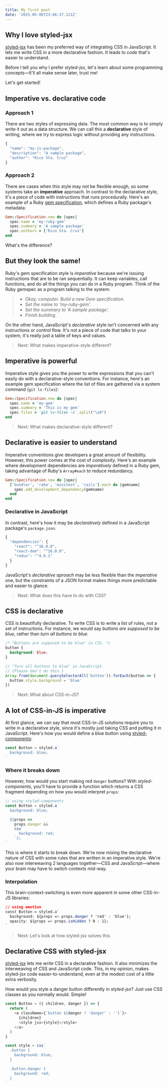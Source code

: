 ```yaml
---
title: My first post
date: '2015-05-06T23:46:37.121Z'
---
```


## Why I love styled-jsx

<!-- {.-large} -->

[styled-jsx] has been my preferred way of integrating CSS in JavaScript. It lets me write CSS in a more declarative fashion. It leads to code that's easier to understand.

Before I tell you why I prefer _styled-jsx_, let's learn about some programming concepts&mdash;It'll all make sense later, trust me!

<next-block>Let's get started!</next-block>

## Imperative vs. declarative code

### Approach 1

There are two styles of expressing data. The most common way is to simply write it out as a data structure. We can call this a **declarative** style of writing, where we try to express logic without providing any instructions.

```js
{
  "name": "my-js-package",
  "description": "A sample package",
  "author": "Rico Sta. Cruz"
}
```

### Approach 2

There are cases when this style may not be flexible enough, so some systems take an **imperative** approach. In contrast to the declarative style, it's a piece of code with instructions that runs procedurally. Here's an example of a Ruby [gem specification](https://guides.rubygems.org/specification-reference/), which defines a Ruby package's metadata:

```rb
Gem::Specification.new do |spec|
  spec.name = 'my-ruby-gem'
  spec.summary = 'A sample package'
  spec.authors = ['Rico Sta. Cruz']
end
```

<next-block>What's the difference?</next-block>

## But they look the same!

Ruby's gem specification style is _imperative_ because we're issuing instructions that are to be ran sequentially. It can keep variables, call functions, and do all the things you can do in a Ruby program. Think of the Ruby gemspec as a program talking to the system:

> - _Okay, computer. Build a new Gem specification._
> - _Set the name to 'my-ruby-gem'._
> - _Set the summary to 'A sample package'._
> - _Finish building._

On the other hand, JavaScript's _declarative_ style isn't concerned with any instructions or control flow. It's not a piece of code that talks to your system, it's really just a table of keys and values.

<blockquote class='next-block'>
Next: What makes imperative-style different?
</blockquote>

## Imperative is powerful

Imperative style gives you the power to write expressions that you can't easily do with a declarative-style conventions. For instance, here's an example gem specification where the list of files are gathered via a system command (`git ls-files`):

```rb
Gem::Specification.new do |spec|
  spec.name = 'my-gem'
  spec.summary = 'This is my gem'
  spec.files = `git ls-files -z`.split("\x0")
end
```

<blockquote>Next: What makes declarative-style different?</blockquote>

## Declarative is easier to understand

Imperative conventions give developers a great amount of flexibility. However, this power comes at the cost of _complexity_. Here's an example where development dependencies are _imperatively_ defined in a Ruby gem, taking advantage of Ruby's `Array#each` to reduce redundancy.

```rb
Gem::Specification.new do |spec|
  ['bundler', 'rake', 'minitest', 'rails'].each do |gemname|
    spec.add_development_dependency(gemname)
  end
end
```

### Declarative in JavaScript

In contrast, here's how it may be _declaratively_ defined in a JavaScript package's `package.json`.

```js
{
  "dependencies": {
    "react": "^16.0.0",
    "react-dom": "^16.0.0",
    "redux": "^4.0.1"
  }
}
```

JavaScript's _declarative aproach_ may be less flexible than the _imperative_ one, but the constraints of a JSON format makes things more predictable and easier to glance.

<blockquote>Next: What does this have to do with CSS?</blockquote>

## CSS is declarative

CSS is beautifully declarative. To write CSS is to write a list of rules, not a set of instructions. For instance, we would say _buttons are supposed to be blue_, rather than _turn all buttons to blue_.

```css
/* "Buttons are supposed to be blue" in CSS. */
button {
  background: blue;
}
```

```js
// "Turn all buttons to blue" in JavaScript.
// (Please don't do this.)
Array.from(document.querySelectorAll('button')).forEach(button => {
  button.style.background = 'blue'
})
```

<blockquote>Next: What about CSS-in-JS?</blockquote>

## A lot of CSS-in-JS is imperative

At first glance, we can say that most CSS-in-JS solutions require you to write in a declarative style, since it's mostly just taking CSS and putting it in JavaScript. Here's how you would define a blue button using [styled-components]:

```js
const Button = styled.a`
  background: blue;
`
```

### Where it breaks down

However, how would you start making red `danger` buttons? With _styled-components_, you'll have to provide a function which returns a CSS fragment depending on how you would interpret `props`:

```js
// using styled-components
const Button = styled.a`
  background: blue;

  ${props =>
    props.danger &&
    css`
      background: red;
    `};
`
```

This is where it starts to break down. We're now mixing the declarative nature of CSS with some rules that are written in an imperative style. We're also now interweaving 2 languages together&mdash;CSS and JavaScript&mdash;where your brain may have to switch contexts mid-way.

### Interpolation

This brain-context-switching is even more apparent in some other CSS-in-JS libraries:

```css
// using emotion
const Button = styled.a`
  background: ${props => props.danger ? 'red' : 'blue'};
  opacity: ${props => props.isHidden ? 0 : 1};
`
```

<blockquote>Next: Let's look at how styled-jsx solves this.</blockquote>

## Declarative CSS with styled-jsx

[styled-jsx] lets me write CSS in a declarative fashion. It also minimizes the interweaving of CSS and JavaScript code. This, in my opinion, makes styled-jsx code easier-to-understand, even at the modest cost of a little extra verbosity.

How would you style a danger button differently in _styled-jsx_? Just use CSS classes as you normally would. Simple!

```js
const Button = ({ children, danger }) => {
  return (
    <a className={`button ${danger ? 'danger' : ''}`}>
      {children}
      <style jsx>{style}</style>
    </a>
  )
}

const style = css`
  .button {
    background: blue;
  }

  .button.danger {
    background: red;
  }
`
```

[styled-components]: https://www.styled-components.com/
[styled-jsx]: https://github.com/zeit/styled-jsx
[emotion]: https://emotion.sh/
